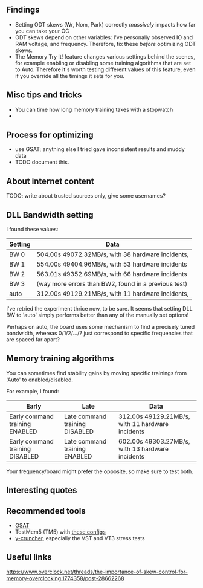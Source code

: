 

Findings
--------
- Setting ODT skews (Wr, Nom, Park) correctly *massively* impacts how far you can take your OC
- ODT skews depend on other variables: I've personally observed IO and RAM voltage, and frequency. Therefore, fix these *before* optimizing ODT skews.
- The Memory Try It! feature changes various settings behind the scenes, for example enabling or disabling some training algorithms that are set to Auto. Therefore it's worth testing different values of this feature, even if you override all the timings it sets for you.

Misc tips and tricks
------------------
- You can time how long memory training takes with a stopwatch
- 

Process for optimizing
----------------------
- use GSAT; anything else I tried gave inconsistent results and muddy data
- TODO document this.



About internet content
----------------------
TODO: write about trusted sources only, give some usernames?


DLL Bandwidth setting
---------------------
I found these values:

  Setting | Data
  | ------------ | --- |
  BW 0           | 504.00s 49072.32MB/s, with 38 hardware incidents,
  BW 1           | 554.00s 49404.96MB/s, with 53 hardware incidents
  BW 2           | 563.01s 49352.69MB/s, with 66 hardware incidents
  BW 3           | (way more errors than BW2, found in a previous test)
  auto           | 312.00s 49129.21MB/s, with 11 hardware incidents,

I've retried the experiment thrice now, to be sure. It seems that setting DLL BW to 'auto' simply performs better than any of the manually set options! 

Perhaps on auto, the board uses some mechanism to find a precisely tuned bandwidth, whereas 0/1/2/.../7 just correspond to specific frequencies that are spaced far apart? 


Memory training algorithms
--------------------------

You can sometimes find stability gains by moving specific trainings from 'Auto' to enabled/disabled. 

For example, I found:

  Early | Late | Data
  | ------------ | --- | --- |
  Early command training  ENABLED | Late command training DISABLED        | 312.00s 49129.21MB/s, with 11 hardware incidents
  Early command training DISABLED | Late command training  ENABLED        | 602.00s 49303.27MB/s, with 13 hardware incidents

Your frequency/board might prefer the opposite, so make sure to test both.


Interesting quotes
------------------




Recommended tools
-----------------

- [GSAT](https://github.com/stressapptest/stressapptest)
- TestMem5 (TM5) with [these configs](https://github.com/integralfx/MemTestHelper/tree/oc-guide/TM5-Configs)
- [y-cruncher](http://www.numberworld.org/y-cruncher/), especially the VST and VT3 stress tests



Useful links
------------
https://www.overclock.net/threads/the-importance-of-skew-control-for-memory-overclocking.1774358/post-28662268

